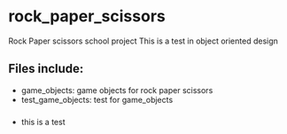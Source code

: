 # rock_paper_scissors
Rock Paper scissors school project 
This is a test in object oriented design 

## Files include:
- game_objects: game objects for rock paper scissors
- test_game_objects: test for game_objects

###
- this is a test 
